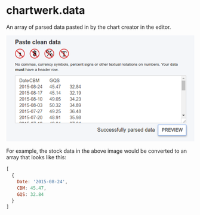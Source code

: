 # chartwerk.data

An array of parsed data pasted in by the chart creator in the editor.

<img src="../img/screenshots/raw_data.png" class="screenshot" />

For example, the stock data in the above image would be converted to an array that looks like this:

```javascript
[
  {
    Date: '2015-08-24',
    CBM: 45.47,
    GQS: 32.84
  }
]
```